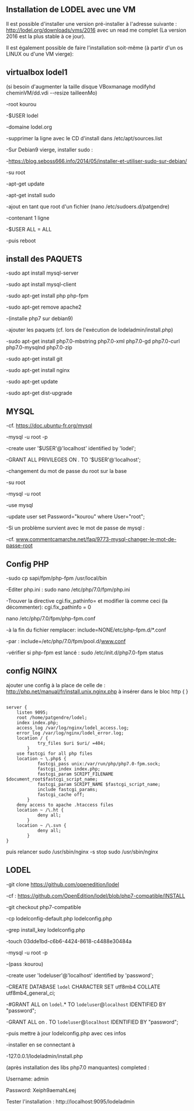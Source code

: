 Installation de LODEL avec une VM
-------------------------------

Il est possible d'installer une version pré-installer à l'adresse suivante : http://lodel.org/downloads/vms/2016 avec un read me
complet (La version 2016 est la plus stable à ce jour).

Il est également possible de faire l'installation soit-même (à partir d'un os LINUX ou d'une VM vierge):

virtualbox lodel1
-----------------------

(si besoin d'augmenter la taille disque VBoxmanage modifyhd cheminVM/dd.vdi --resize tailleenMo)

-root kourou

-$USER lodel

-domaine lodel.org

-supprimer la ligne avec le CD d'install dans /etc/apt/sources.list

-Sur Debian9 vierge, installer sudo :

-https://blog.seboss666.info/2014/05/installer-et-utiliser-sudo-sur-debian/

-su root

-apt-get update

-apt-get install sudo

-ajout en tant que root d'un fichier (nano /etc/sudoers.d/patgendre)

-contenant 1 ligne

-$USER ALL = ALL

-puis reboot

install des PAQUETS
-----------------------

-sudo apt install mysql-server

-sudo apt install mysql-client

-sudo apt-get install php php-fpm

-sudo apt-get remove apache2

-(installe php7 sur debian9)

-ajouter les paquets (cf. lors de l'exécution de lodeladmin/install.php)

-sudo apt-get install php7.0-mbstring php7.0-xml php7.0-gd php7.0-curl php7.0-mysqlnd php7.0-zip

-sudo apt-get install git

-sudo apt-get install nginx

-sudo apt-get update

-sudo apt-get dist-upgrade

MYSQL
------------

-cf. https://doc.ubuntu-fr.org/mysql

-mysql -u root -p

-create user '$USER'@'localhost' identified by 'lodel';

-GRANT ALL PRIVILEGES ON *.* TO '$USER'@'localhost';

-changement du mot de passe du root sur la base

-su root

-mysql -u root

-use mysql

-update user set Password="kourou" where User="root";

-Si un problème survient avec le mot de passe de mysql :

-cf. www.commentcamarche.net/faq/9773-mysql-changer-le-mot-de-passe-root


Config PHP
--------------

-sudo cp sapi/fpm/php-fpm /usr/local/bin

-Editer php.ini :
  sudo nano /etc/php/7.0/fpm/php.ini

-Trouver la directive cgi.fix_pathinfo= et modifier là comme ceci (la décommenter):
  cgi.fix_pathinfo = 0

nano /etc/php/7.0/fpm/php-fpm.conf

-à la fin du fichier remplacer:
  include=NONE/etc/php-fpm.d/*.conf
  
-par :
  include=/etc/php/7.0/fpm/pool.d/www.conf
  
-vérifier si php-fpm est lancé :
  sudo /etc/init.d/php7.0-fpm status

config NGINX
----------------

ajouter une config
à la place de celle de :
 http://php.net/manual/fr/install.unix.nginx.php
à insérer dans le bloc http {   }

<pre><code>
server {
	listen 9095;
	root /home/patgendre/lodel;
	index index.php;
	access_log /var/log/nginx/lodel_access.log;
	error_log /var/log/nginx/lodel_error.log;
	location / {
			try_files $uri $uri/ =404;
		}
	use fastcgi for all php files
	location ~ \.php$ {
			fastcgi_pass unix:/var/run/php/php7.0-fpm.sock;
			fastcgi_index index.php;
			fastcgi_param SCRIPT_FILENAME $document_root$fastcgi_script_name;
			fastcgi_param SCRIPT_NAME $fastcgi_script_name;
			include fastcgi_params;
			fastcgi_cache off;
		}
	deny access to apache .htaccess files
	location ~ /\.ht {
			deny all;
		}
	location ~ /\.svn {
			deny all;
		}
}
</code></pre>

puis relancer
sudo /usr/sbin/nginx -s stop
sudo /usr/sbin/nginx

LODEL
----------

-git clone https://github.com/openedition/lodel

-cf : https://github.com/OpenEdition/lodel/blob/php7-compatible/INSTALL

-git checkout php7-compatible

-cp lodelconfig-default.php lodelconfig.php

-grep install_key lodelconfig.php

-touch 03dde1bd-c6b6-4424-8618-c4488e30484a

-mysql -u root -p

-(pass :kourou)

-create user 'lodeluser'@'localhost' identified by 'password';

-CREATE DATABASE `lodel` CHARACTER SET utf8mb4 COLLATE utf8mb4_general_ci;

-#GRANT ALL on `lodel`.* TO `lodeluser`@`localhost` IDENTIFIED BY "password";

-GRANT ALL on *.* TO `lodeluser`@`localhost` IDENTIFIED BY "password";

-puis mettre à jour lodelconfig.php avec ces infos

-installer en se connectant à 

-127.0.0.1/lodeladmin/install.php

(après installation des libs php7.0 manquantes) completed :

Username: admin

Password: Xeiph9aemahLeej

Tester l'installation :
http://localhost:9095/lodeladmin
